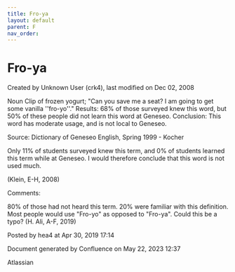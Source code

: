 ```yaml
---
title: Fro-ya
layout: default
parent: F
nav_order:
---
```


# Fro-ya

Created by  Unknown User (crk4), last modified on Dec 02, 2008

Noun Clip of frozen yogurt; &quot;Can you save me a seat? I am going to get some vanilla ''fro-yo''.&quot; Results: 68% of those surveyed knew this word, but 50% of these people did not learn this word at Geneseo. Conclusion: This word has moderate usage, and is not local to Geneseo. 

Source: Dictionary of Geneseo English, Spring 1999 - Kocher

Only 11% of students surveyed knew this term, and 0% of students learned this term while at Geneseo. I would therefore conclude that this word is not used much.

(Klein, E-H, 2008)

Comments:

80% of those had not heard this term. 20% were familiar with this definition. Most people would use &quot;Fro-yo&quot; as opposed to &quot;Fro-ya&quot;. Could this be a typo? (H. Ali, A-F, 2019)

Posted by hea4 at Apr 30, 2019 17:14

Document generated by Confluence on May 22, 2023 12:37

Atlassian

